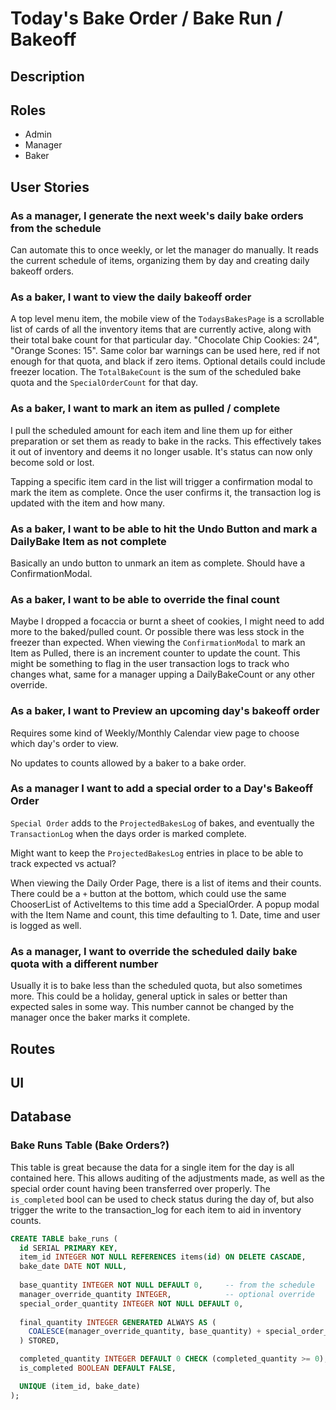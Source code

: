 # Today's Bake Order / Bake Run / Bakeoff

## Description

## Roles
- Admin
- Manager
- Baker

## User Stories
### As a manager, I generate the next week's daily bake orders from the schedule
Can automate this to once weekly, or let the manager do manually. It reads the current schedule of items, organizing them by day and creating daily bakeoff orders.

### As a baker, I want to view the daily bakeoff order
A top level menu item, the mobile view of the `TodaysBakesPage` is a scrollable list of cards of all the inventory items that are currently active, along with their total bake count for that particular day. "Chocolate Chip Cookies: 24", "Orange Scones: 15". Same color bar warnings can be used here, red if not enough for that quota, and black if zero items. Optional details could include freezer location. The `TotalBakeCount` is the sum of the scheduled bake quota and the `SpecialOrderCount` for that day.

### As a baker, I want to mark an item as pulled / complete
I pull the scheduled amount for each item and line them up for either preparation or set them as ready to bake in the racks. This effectively takes it out of inventory and deems it no longer usable. It's status can now only become sold or lost. 

Tapping a specific item card in the list will trigger a confirmation modal to mark the item as complete. Once the user confirms it, the transaction log is updated with the item and how many. 

### As a baker, I want to be able to hit the Undo Button and mark a DailyBake Item as not complete
Basically an undo button to unmark an item as complete. Should have a ConfirmationModal.

### As a baker, I want to be able to override the final count
Maybe I dropped a focaccia or burnt a sheet of cookies, I might need to add more to the baked/pulled count. Or possible there was less stock in the freezer than expected. When viewing the `ConfirmationModal` to mark an Item as Pulled, there is an increment counter to update the count. This might be something to flag in the user transaction logs to track who changes what, same for a manager upping a DailyBakeCount or any other override.

### As a baker, I want to Preview an upcoming day's bakeoff order
Requires some kind of Weekly/Monthly Calendar view page to choose which day's order to view. 

No updates to counts allowed by a baker to a bake order.

### As a manager I want to add a special order to a Day's Bakeoff Order
`Special Order` adds to the `ProjectedBakesLog` of bakes, and eventually the `TransactionLog` when the days order is marked complete. 

Might want to keep the `ProjectedBakesLog` entries in place to be able to track expected vs actual?

When viewing the Daily Order Page, there is a list of items and their counts. There could be a `+` button at the  bottom, which could use the same ChooserList of ActiveItems to this time add a SpecialOrder. A popup modal with the Item Name and count, this time defaulting to 1. Date, time and user is logged as well.  

### As a manager, I want to override the scheduled daily bake quota with a different number
Usually it is to bake less than the scheduled quota, but also sometimes more. This could be a holiday, general uptick in sales or better than expected sales in some way. This number cannot be changed by the manager once the baker marks it complete.


## Routes

## UI

## Database
### Bake Runs Table (Bake Orders?)
This table is great because the data for a single item for the day is all contained here. This allows auditing of the adjustments made, as well as the special order count having been transferred over properly. The `is_completed` bool can be used to check status during the day of, but also trigger the write to the transaction_log for each item to aid in inventory counts.
```sql
CREATE TABLE bake_runs (
  id SERIAL PRIMARY KEY,
  item_id INTEGER NOT NULL REFERENCES items(id) ON DELETE CASCADE,
  bake_date DATE NOT NULL,
  
  base_quantity INTEGER NOT NULL DEFAULT 0,     -- from the schedule
  manager_override_quantity INTEGER,            -- optional override
  special_order_quantity INTEGER NOT NULL DEFAULT 0, 
  
  final_quantity INTEGER GENERATED ALWAYS AS (
    COALESCE(manager_override_quantity, base_quantity) + special_order_quantity
  ) STORED,

  completed_quantity INTEGER DEFAULT 0 CHECK (completed_quantity >= 0),
  is_completed BOOLEAN DEFAULT FALSE,

  UNIQUE (item_id, bake_date)
);
```
